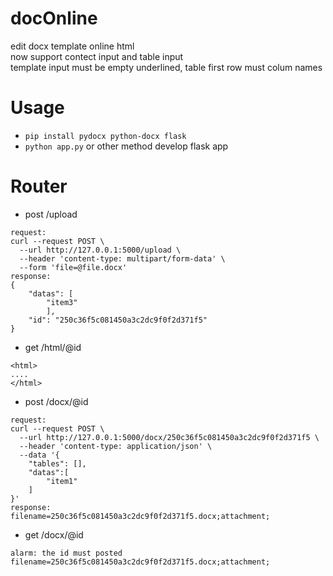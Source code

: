 # docOnline
edit docx template online html  
now support contect input and table input  
template input must be empty underlined, table first row must colum names



# Usage
- `pip install pydocx python-docx flask` 
- `python app.py` or other method develop flask app

# Router
- post /upload   
``` 
request:
curl --request POST \
  --url http://127.0.0.1:5000/upload \
  --header 'content-type: multipart/form-data' \
  --form 'file=@file.docx'
response:
{
	"datas": [
		"item3"
        ],
	"id": "250c36f5c081450a3c2dc9f0f2d371f5"
}
```
- get /html/@id  
```
<html>
....
</html>
```
- post /docx/@id  
```
request:  
curl --request POST \
  --url http://127.0.0.1:5000/docx/250c36f5c081450a3c2dc9f0f2d371f5 \
  --header 'content-type: application/json' \
  --data '{
    "tables": [],
    "datas":[
        "item1"
    ]
}'
response:  
filename=250c36f5c081450a3c2dc9f0f2d371f5.docx;attachment;
```
- get /docx/@id 

```
alarm: the id must posted 
filename=250c36f5c081450a3c2dc9f0f2d371f5.docx;attachment;
```